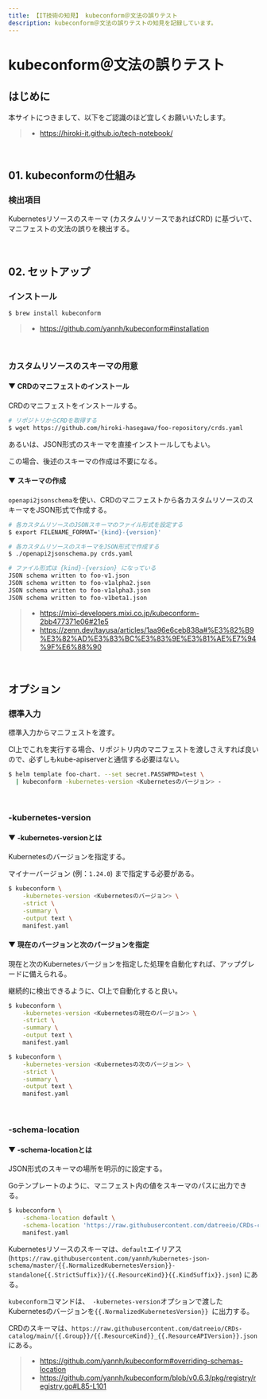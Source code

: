 ```yaml
---
title: 【IT技術の知見】 kubeconform＠文法の誤りテスト
description: kubeconform＠文法の誤りテストの知見を記録しています。
---
```


# kubeconform＠文法の誤りテスト

## はじめに

本サイトにつきまして、以下をご認識のほど宜しくお願いいたします。

> - https://hiroki-it.github.io/tech-notebook/

<br>

## 01. kubeconformの仕組み

### 検出項目

Kubernetesリソースのスキーマ (カスタムリソースであればCRD) に基づいて、マニフェストの文法の誤りを検出する。

<br>

## 02. セットアップ

### インストール

```bash
$ brew install kubeconform
```

> - https://github.com/yannh/kubeconform#installation

<br>

### カスタムリソースのスキーマの用意

#### ▼ CRDのマニフェストのインストール

CRDのマニフェストをインストールする。

```bash
# リポジトリからCRDを取得する
$ wget https://github.com/hiroki-hasegawa/foo-repository/crds.yaml
```

あるいは、JSON形式のスキーマを直接インストールしてもよい。

この場合、後述のスキーマの作成は不要になる。

#### ▼ スキーマの作成

`openapi2jsonschema`を使い、CRDのマニフェストから各カスタムリソースのスキーマをJSON形式で作成する。

```bash
# 各カスタムリソースのJSONスキーマのファイル形式を設定する
$ export FILENAME_FORMAT='{kind}-{version}'

# 各カスタムリソースのスキーマをJSON形式で作成する
$ ./openapi2jsonschema.py crds.yaml

# ファイル形式は {kind}-{version} になっている
JSON schema written to foo-v1.json
JSON schema written to foo-v1alpha2.json
JSON schema written to foo-v1alpha3.json
JSON schema written to foo-v1beta1.json
```

> - https://mixi-developers.mixi.co.jp/kubeconform-2bb477371e06#21e5
> - https://zenn.dev/tayusa/articles/1aa96e6ceb838a#%E3%82%B9%E3%82%AD%E3%83%BC%E3%83%9E%E3%81%AE%E7%94%9F%E6%88%90

<br>

## オプション

### 標準入力

標準入力からマニフェストを渡す。

CI上でこれを実行する場合、リポジトリ内のマニフェストを渡しさえすれば良いので、必ずしもkube-apiserverと通信する必要はない。

```bash
$ helm template foo-chart. --set secret.PASSWPRD=test \
  | kubeconform -kubernetes-version <Kubernetesのバージョン> -
```

<br>

### -kubernetes-version

#### ▼ -kubernetes-versionとは

Kubernetesのバージョンを指定する。

マイナーバージョン (例：`1.24.0`) まで指定する必要がある。

```bash
$ kubeconform \
    -kubernetes-version <Kubernetesのバージョン> \
    -strict \
    -summary \
    -output text \
    manifest.yaml
```

#### ▼ 現在のバージョンと次のバージョンを指定

現在と次のKubernetesバージョンを指定した処理を自動化すれば、アップグレードに備えられる。

継続的に検出できるように、CI上で自動化すると良い。

```bash
$ kubeconform \
    -kubernetes-version <Kubernetesの現在のバージョン> \
    -strict \
    -summary \
    -output text \
    manifest.yaml

$ kubeconform \
    -kubernetes-version <Kubernetesの次のバージョン> \
    -strict \
    -summary \
    -output text \
    manifest.yaml
```

<br>

### -schema-location

#### ▼ -schema-locationとは

JSON形式のスキーマの場所を明示的に設定する。

Goテンプレートのように、マニフェスト内の値をスキーマのパスに出力できる。

```bash
$ kubeconform \
    -schema-location default \
    -schema-location 'https://raw.githubusercontent.com/datreeio/CRDs-catalog/main/{{ .Group }}/{{ .ResourceKind }}_{{ .ResourceAPIVersion }}.json' \
    manifest.yaml
```

Kubernetesリソースのスキーマは、`default`エイリアス (`https://raw.githubusercontent.com/yannh/kubernetes-json-schema/master/{{.NormalizedKubernetesVersion}}-standalone{{.StrictSuffix}}/{{.ResourceKind}}{{.KindSuffix}}.json`) にある。

`kubeconform`コマンドは、` -kubernetes-version`オプションで渡したKubernetesのバージョンを`{{.NormalizedKubernetesVersion}} `に出力する。

CRDのスキーマは、`https://raw.githubusercontent.com/datreeio/CRDs-catalog/main/{{.Group}}/{{.ResourceKind}}_{{.ResourceAPIVersion}}.json` にある。

> - https://github.com/yannh/kubeconform#overriding-schemas-location
> - https://github.com/yannh/kubeconform/blob/v0.6.3/pkg/registry/registry.go#L85-L101

<br>
